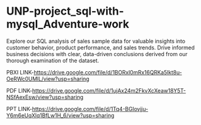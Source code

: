 # UNP-project_sql-with-mysql_Adventure-work

Explore our SQL analysis of sales sample data for valuable insights into customer behavior, product performance, and sales trends.
Drive informed business decisions with clear, data-driven conclusions derived from our thorough examination of the dataset.

PBXI LINK-https://drive.google.com/file/d/1BORxI0mRx16QRKa5Ikt8u-OeRWc0UMlL/view?usp=sharing

PDF LINK-https://drive.google.com/file/d/1ujAx24m2FkvXcXeaw18Y5T-NSfAexEsw/view?usp=sharing

PPT LINK-https://drive.google.com/file/d/1Tq4-BGIovjju-Y6m6eUqXlq1BfLw1H_6/view?usp=sharing
